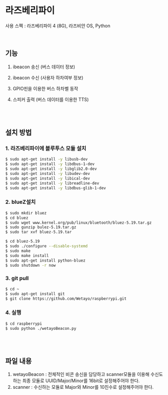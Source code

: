 # 라즈베리파이

사용 스펙 : 라즈베리파이 4 (8G), 라즈비안 OS, Python

<br>

## 기능

1. ibeacon 송신 (버스 데이터 정보)

2. ibeacon 수신 (사용자 하차여부 정보)
3. GPIO핀을 이용한 버스 하차벨 동작
4. 스피커 출력 (버스 데이터를 이용한 TTS)

<br><br>

## 설치 방법

### 1. 라즈베리파이에 블루투스 모듈 설치

```sh
$ sudo apt-get install -y libusb-dev
$ sudo apt-get install -y libdbus-1-dev
$ sudo apt-get install -y libglib2.0-dev
$ sudo apt-get install -y libudev-dev
$ sudo apt-get install -y libical-dev
$ sudo apt-get install -y libreadline-dev
$ sudo apt-get install -y libdbus-glib-1-dev
```

### 2. blueZ설치

```sh
$ sudo mkdir bluez
$ cd bluez
$ sudo wget www.kernel.org/pub/linux/bluetooth/bluez-5.19.tar.gz
$ sudo gunzip bulez-5.19.tar.gz
$ sudo tar xvf bluez-5.19.tar

$ cd bluez-5.19
$ sudo ./configure --disable-systemd
$ sudo make
$ sudo make install
$ sudo apt-get install python-bluez
$ sudo shutdown -r now
```

### 3. git pull

```sh
$ cd ~
$ sudo apt-get install git
$ git clone https://github.com/Wetayo/raspberrypi.git
```

### 4. 실행

```sh
$ cd raspberrypi
$ sudo python ./wetayoBeacon.py
```

<br><br>

## 파일 내용

1. wetayoBeacon : 전체적인 비콘 송신을 담당하고 scanner모듈을 이용해 수신도 하는 최종 모듈로 UUID/Major/Minor를 16bit로 설정해주어야 한다.
2. scanner : 수신하는 모듈로 Major와 Minor를 10진수로 설정해주어야 한다.
